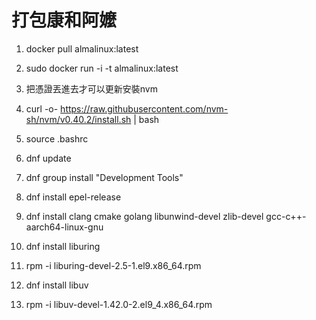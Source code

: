 # 打包康和阿嬤

1. docker pull almalinux:latest

2. sudo docker run -i -t almalinux:latest

3. 把憑證丟進去才可以更新安裝nvm

4. curl -o- https://raw.githubusercontent.com/nvm-sh/nvm/v0.40.2/install.sh | bash

5. source .bashrc

6. dnf update

7. dnf group install "Development Tools"

8. dnf install epel-release

9. dnf install clang cmake golang libunwind-devel zlib-devel gcc-c++-aarch64-linux-gnu

10. dnf install liburing

11. rpm -i liburing-devel-2.5-1.el9.x86_64.rpm

12. dnf install libuv

13. rpm -i libuv-devel-1.42.0-2.el9_4.x86_64.rpm
